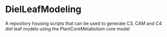 # DielLeafModeling
A repository housing scripts that can be used to generate C3, CAM and C4 diel leaf models using the PlantCoreMetabolism core model
